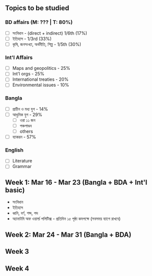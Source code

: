 ## Topics to be studied
### BD affairs (M: ??? | T: 80%)
- [ ] সংবিধান - (direct + indirect) 1/6th (17%)
- [ ] ইতিহাস - 1/3rd (33%)
- [ ] কৃষি, জনসংখ্যা, অর্থনীতি, শিল্প - 1/5th (30%)
### Int'l Affairs
- [ ] Maps and geopolitics - 25%
- [ ] Int'l orgs - 25%
- [ ] International treaties - 20%
- [ ] Environmental issues - 10%
### Bangla
- [ ] প্রাচীন ও মধ্য যুগ - 14%
- [ ] আধুনিক যুগ - 29%
	- [ ] ওরা ১১ জন
	- [ ] পঞ্চপাণ্ডব
	- [ ] others
- [ ] ব্যাকরন - 57%
### English
- [ ] Literature
- [ ] Grammar

## Week 1: Mar 16 - Mar 23 (Bangla + BDA + Int'l basic)
- সংবিধান
- ইতিহাস
- ধ্বনি, বর্ণ, শব্দ, পদ
- অ্যানাটমি অফ ওয়ার্ল্ড পলিটিক্স - প্রতিদিন ১৫ পৃষ্ঠা কমপক্ষে (সবসময় ব্যাগে রাখবে)

## Week 2: Mar 24 - Mar 31 (Bangla + BDA)

## Week 3

## Week 4

